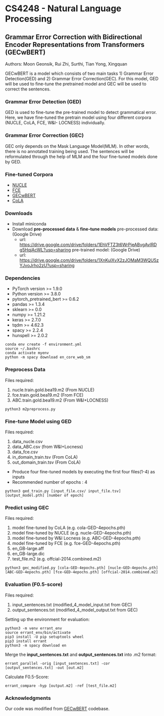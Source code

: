 # CS4248 - Natural Language Processing
## Grammar Error Correction with Bidirectional Encoder Representations from Transformers (GECwBERT)
Authors: Moon Geonsik, Rui Zhi, Surthi, Tian Yong, Xingquan

GECwBERT is a model which consists of two main tasks 1) Grammar Error Detection(GED) and 2) Grammar Error Correction(GEC). For this model, GED will be used to fine-tune the pretrained model and GEC will be used to correct the sentences.

### Grammar Error Detection (GED)
GED is used to fine-tune the pre-trained model to detect grammatical error. Here, we have fine-tuned the pretrain model using four different corpora (NUCLE, CoLA, FCE, W&I- LOCNESS) individually.

### Grammar Error Correction (GEC)
GEC only depends on the Mask Language Model(MLM). In other words, there is no annotated training being used. The sentences will be reformulated through the help of MLM and the four fine-tuned models done by GED. 

### Fine-tuned Corpora
  - [NUCLE](https://sterling8.d2.comp.nus.edu.sg/nucle_download/nucle.php)
  - [FCE](https://www.cl.cam.ac.uk/research/nl/bea2019st/data/fce_v2.1.bea19.tar.gz)
  - [GECwBERT](https://www.cl.cam.ac.uk/research/nl/bea2019st/data/wi+locness_v2.1.bea19.tar.gz) 
  - [CoLA](https://nyu-mll.github.io/CoLA/cola_public_1.1.zip)

### Downloads
- Install miniconda
- Download **pre-processed data** & **fine-tune models**
  pre-processed data: (Google Drive)
    - url: https://drive.google.com/drive/folders/1EhVFTZ3t6WrPjeABvgAvlRDg5HqjAcWL?usp=sharing
  pre-trained model: (Google Drive) 
    - url: https://drive.google.com/drive/folders/1XnKulXvX2zJOMaM3WQU5zYJvoJrho2zU?usp=sharing

### Dependencies
- PyTorch version >= 1.9.0
- Python version >= 3.8.0
- pytorch_pretrained_bert >= 0.6.2
- pandas >= 1.3.4
- sklearn >= 0.0
- numpy >= 1.21.2
- keras >= 2.7.0
- tqdm >= 4.62.3
- spacy >= 2.2.4
- hunspell >= 2.0.2
```
conda env create -f environment.yml
source ~/.bashrc
conda activate myenv
python -m spacy download en_core_web_sm
```

### Preprocess Data
Files required:
1. nucle.train.gold.bea19.m2 (From NUCLE)
1. fce.train.gold.bea19.m2 (From FCE)
1. ABC.train.gold.bea19.m2 (From W&I+LOCNESS)
```
python3 m2preprocess.py
```

### Fine-tune Model using GED
Files required:
1. data_nucle.csv
1. data_ABC.csv (from W&I+Locness)
1. data_fce.csv
1. in_domain_train.tsv (From CoLA)
1. out_domain_train.tsv (From CoLA)
- Produce four fine-tuned models by executing the first four files(1-4) as inputs
- Recommended number of epochs : 4

```
python3 ged_train.py [input_file.csv/ input_file.tsv] [output_model.pth] [number of epoch]
```

### Predict using GEC

Files required:
1. model fine-tuned by CoLA (e.g. cola-GED-4epochs.pth)
1. model fine-tuned by NUCLE (e.g. nucle-GED-4epochs.pth)
1. model fine-tuned by W&I Locness (e.g. ABC-GED-4epochs.pth)
1. model fine-tuned by FCE (e.g. fce-GED-4epochs.pth)
1. en_GB-large.aff
1. en_GB-large.dic
1. test_file.m2 (e.g. offcial-2014.combined.m2)
```
python3 gec_modified.py [cola-GED-4epochs.pth] [nucle-GED-4epochs.pth] [ABC-GED-4epochs.pth] [fce-GED-4epochs.pth] [offcial-2014.combined.m2]
```

### Evaluation (F0.5-score)
Files required:
1. input_sentences.txt (modified_4_model_input.txt from GEC)
1. output_sentences.txt (modified_4_model_output.txt from GEC)

Setting up the environment for evaluation:
```
python3 -m venv errant_env
source errant_env/bin/activate
pip3 install -U pip setuptools wheel
pip3 install errant
python3 -m spacy download en
```

Merge the **input_sentences.txt** and **output_sentences.txt** into .m2 format:
```
errant_parallel -orig [input_sentences.txt] -cor [output_sentences.txt] -out [out.m2]
```

Calculate F0.5-Score:
```
errant_compare -hyp [output.m2] -ref [test_file.m2]
```

### Acknowledgments
Our code was modified from [GECwBERT](https://github.com/sunilchomal/GECwBERT) codebase.

